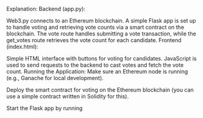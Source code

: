 Explanation:
Backend (app.py):

Web3.py connects to an Ethereum blockchain.
A simple Flask app is set up to handle voting and retrieving vote counts via a smart contract on the blockchain.
The vote route handles submitting a vote transaction, while the get_votes route retrieves the vote count for each candidate.
Frontend (index.html):

Simple HTML interface with buttons for voting for candidates.
JavaScript is used to send requests to the backend to cast votes and fetch the vote count.
Running the Application:
Make sure an Ethereum node is running (e.g., Ganache for local development).

Deploy the smart contract for voting on the Ethereum blockchain (you can use a simple contract written in Solidity for this).

Start the Flask app by running

